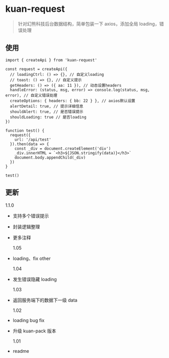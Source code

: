 # kuan-request

> 针对幻熊科技后台数据结构，简单包装一下 axios，添加全局 loading，错误处理

## 使用

```
import { createApi } from 'kuan-request'

const request = createApi({
  // loadingCtrl: () => {}, // 自定义loading
  // toast: () => {}, // 自定义提示
  getHeaders: () => ({ aa: 11 }), // 动态设置headers
  handleError: (status, msg, error) => console.log(status, msg, error), // 自定义错误处理
  createOptions: { headers: { bb: 22 } }, // axios默认设置
  alertDetail: true, // 提示详细信息
  shouldAlert: true, // 是否错误提示
  shouldLoading: true // 是否loading
})

function test() {
  request({
    url: '/api/test'
  }).then(data => {
    const _div = document.createElement('div')
    _div.innerHTML = `<h3>${JSON.stringify(data)}</h3>`
    document.body.appendChild(_div)
  })
}

test()
```

## 更新

1.1.0

- 支持多个错误提示
- 封装逻辑整理
- 更多注释

  1.05

- loading、fix other

  1.04

- 发生错误隐藏 loading

  1.03

- 返回服务端下的数据下一级 data

  1.02

- loading bug fix
- 升级 kuan-pack 版本

  1.01

- readme
